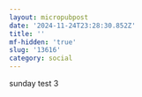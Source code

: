 ```yaml
---
layout: micropubpost
date: '2024-11-24T23:28:30.852Z'
title: ''
mf-hidden: 'true'
slug: '13616'
category: social
---
```

sunday test 3
